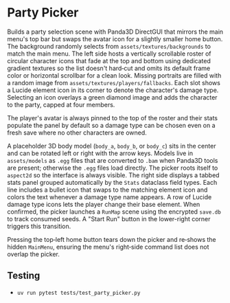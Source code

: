 # Party Picker

Builds a party selection scene with Panda3D DirectGUI that mirrors the main
menu's top bar but swaps the avatar icon for a slightly smaller home button.
The background randomly selects from `assets/textures/backgrounds` to match the
main menu. The left side hosts a vertically scrollable roster of circular
character icons
that fade at the top and bottom using dedicated gradient textures so the list
doesn't hard‑cut and omits its default frame color or horizontal scrollbar for a
clean look. Missing portraits are filled with a random
image from `assets/textures/players/fallbacks`. Each slot shows a Lucide element
icon in its corner to denote the character's damage type. Selecting an icon
overlays a green diamond image and adds the character to the party, capped at
four members.

The player's avatar is always pinned to the top of the roster and their stats
populate the panel by default so a damage type can be chosen even on a fresh
save where no other characters are owned.

A placeholder 3D body model (`body_a`, `body_b`, or `body_c`) sits in the center
and can be rotated left or right with the arrow keys. Models live in
`assets/models` as `.egg` files that are converted to `.bam` when Panda3D tools
are present; otherwise the `.egg` files load directly. The picker roots itself to
`aspect2d` so the interface is always visible. The right side displays a
tabbed stats panel grouped automatically by the `Stats` dataclass field types.
Each line includes a bullet icon that swaps to the matching element icon and
colors the text whenever a damage type name appears. A row of Lucide damage
type icons lets the player change their base element. When confirmed, the picker
launches a `RunMap` scene using the encrypted `save.db` to track consumed
seeds. A "Start Run" button in the lower-right corner triggers this transition.

Pressing the top‑left home button tears down the picker and re‑shows the
hidden `MainMenu`, ensuring the menu's right‑side command list does not overlap
the picker.

## Testing
- `uv run pytest tests/test_party_picker.py`
